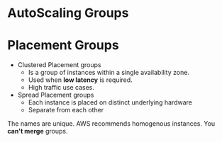 # AutoScaling Groups

# Placement Groups

- Clustered Placement groups
  - Is a group of instances within a single availability zone.
  - Used when **low latency** is required.
  - High traffic use cases.
- Spread Placement groups
  - Each instance is placed on distinct underlying hardware
  - Separate from each other

The names are unique.
AWS recommends homogenous instances.
You **can't merge** groups.
